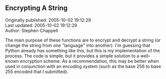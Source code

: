 ## Encrypting A String  
Originally published: 2005-10-02 19:12:29  
Last updated: 2005-10-02 19:12:29  
Author: Stephen Chappell  
  
The main purpose of these functions are to encrypt and decrypt a string (or change the string from one "language" into another). I'm guessing that Python already has something like this, but this is my implementation of the process. The code is simple, but it provides a simple solution to a well-known encryption scheme. As a recommendation, this may be better when used in conjunction with an encoding system (such as the base 256 to base 255 encoded that I submitted).